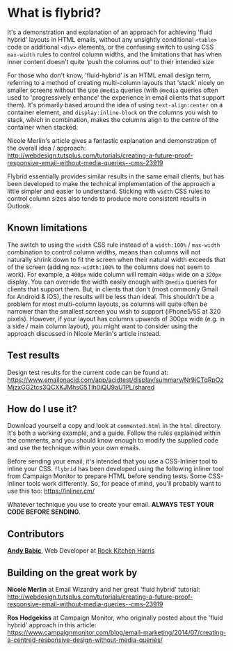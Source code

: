 # What is flybrid?

It's a demonstration and explanation of an approach for achieving 'fluid hybrid' layouts in HTML emails, without any unsightly conditional `<table>` code or additional `<div>` elements, or the confusing switch to using CSS `max-width` rules to control column widths, and the limitations that has when inner content doesn't quite 'push the columns out' to their intended size

For those who don't know, 'fluid-hybrid' is an HTML email design term, referring to a method of creating multi-column layouts that 'stack' nicely on smaller screens without the use `@media` queries (with `@media` queries often used to 'progressively enhance' the experience in email clients that support them). It's primarily based around the idea of using `text-align:center` on a container element, and `display:inline-block` on the columns you wish to stack, which in combination, makes the columns align to the centre of the container when stacked.

Nicole Merlin's article gives a fantastic explanation and demonstration of the overall idea / approach:
http://webdesign.tutsplus.com/tutorials/creating-a-future-proof-responsive-email-without-media-queries--cms-23919

Flybrid essentially provides similar results in the same email clients, but has been developed to make the technical implementation of the approach a little simpler and easier to understand. Sticking with `width` CSS rules to control column sizes also tends to produce more consistent results in Outlook.

## Known limitations

The switch to using the `width` CSS rule instead of a `width:100%` / `max-width` combination to control column widths, means than columns will not naturally shrink down to fit the screen when their natural width exceeds that of the screen (adding `max-width:100%` to the columns does not seem to work). For example, a `400px` wide column will remain `400px` wide on a `320px` display. You can override the width easily enough with `@media` queries for clients that support them. But, in clients that don't (most commonly Gmail for Android & iOS), the results will be less than ideal. This shouldn't be a problem for most multi-column layouts, as columns will quite often be narrower than the smallest screen you wish to support (iPhone5/5S at 320 pixels). However, if your layout has columns upwards of 300px wide (e.g. in a side / main column layout), you might want to consider using the approach discussed in Nicole Merlin's article instead.

## Test results

Design test results for the current code can be found at: https://www.emailonacid.com/app/acidtest/display/summary/Nr9jCTqRpOzMjzxGG2tcs3QCXKJMhsG5TIh0iQU9aU1PL/shared

## How do I use it?

Download yourself a copy and look at `commented.html` in the `html` directory. It's both a working example, and a guide. Follow the rules explained within the comments, and you should know enough to modify the supplied code and use the technique within your own emails.

Before sending your email, it's intended that you use a CSS-Inliner tool to inline your CSS. `flybrid` has been developed using the following inliner tool from Campaign Monitor to prepare HTML before sending tests. Some CSS-Inliner tools work differently. So, for peace of mind, you'll probably want to use this too:
https://inliner.cm/

Whatever technique you use to create your email. **ALWAYS TEST YOUR CODE BEFORE SENDING**.

## Contributors

**[Andy Babic](http://twitter.com/andyjbabic "I'm on twitter")**, Web Developer at [Rock Kitchen Harris](https://www.rkh.co.uk)

## Building on the great work by

**Nicole Merlin** at Email Wizardry and her great 'fluid hybrid' tutorial: http://webdesign.tutsplus.com/tutorials/creating-a-future-proof-responsive-email-without-media-queries--cms-23919
 
**Ros Hodgekiss** at Campaign Monitor, who originally posted about the 'fluid hybrid' approach in this article:
https://www.campaignmonitor.com/blog/email-marketing/2014/07/creating-a-centred-responsive-design-without-media-queries/
